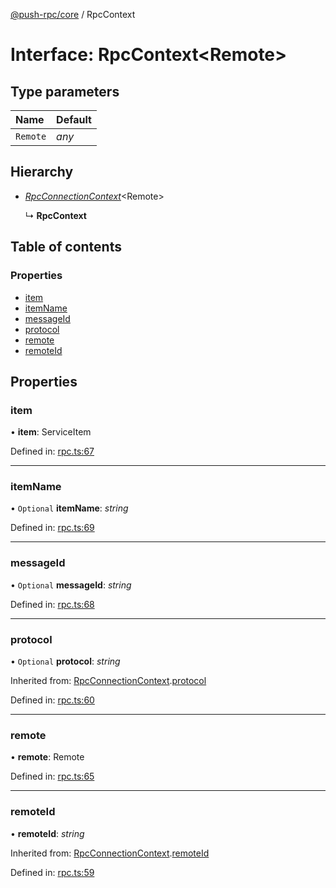 [@push-rpc/core](../README.md) / RpcContext

# Interface: RpcContext<Remote\>

## Type parameters

| Name | Default |
| :------ | :------ |
| `Remote` | *any* |

## Hierarchy

* [*RpcConnectionContext*](rpcconnectioncontext.md)<Remote\>

  ↳ **RpcContext**

## Table of contents

### Properties

- [item](rpccontext.md#item)
- [itemName](rpccontext.md#itemname)
- [messageId](rpccontext.md#messageid)
- [protocol](rpccontext.md#protocol)
- [remote](rpccontext.md#remote)
- [remoteId](rpccontext.md#remoteid)

## Properties

### item

• **item**: ServiceItem

Defined in: [rpc.ts:67](https://github.com/vasyas/typescript-rpc/blob/c658db8/packages/core/src/rpc.ts#L67)

___

### itemName

• `Optional` **itemName**: *string*

Defined in: [rpc.ts:69](https://github.com/vasyas/typescript-rpc/blob/c658db8/packages/core/src/rpc.ts#L69)

___

### messageId

• `Optional` **messageId**: *string*

Defined in: [rpc.ts:68](https://github.com/vasyas/typescript-rpc/blob/c658db8/packages/core/src/rpc.ts#L68)

___

### protocol

• `Optional` **protocol**: *string*

Inherited from: [RpcConnectionContext](rpcconnectioncontext.md).[protocol](rpcconnectioncontext.md#protocol)

Defined in: [rpc.ts:60](https://github.com/vasyas/typescript-rpc/blob/c658db8/packages/core/src/rpc.ts#L60)

___

### remote

• **remote**: Remote

Defined in: [rpc.ts:65](https://github.com/vasyas/typescript-rpc/blob/c658db8/packages/core/src/rpc.ts#L65)

___

### remoteId

• **remoteId**: *string*

Inherited from: [RpcConnectionContext](rpcconnectioncontext.md).[remoteId](rpcconnectioncontext.md#remoteid)

Defined in: [rpc.ts:59](https://github.com/vasyas/typescript-rpc/blob/c658db8/packages/core/src/rpc.ts#L59)
